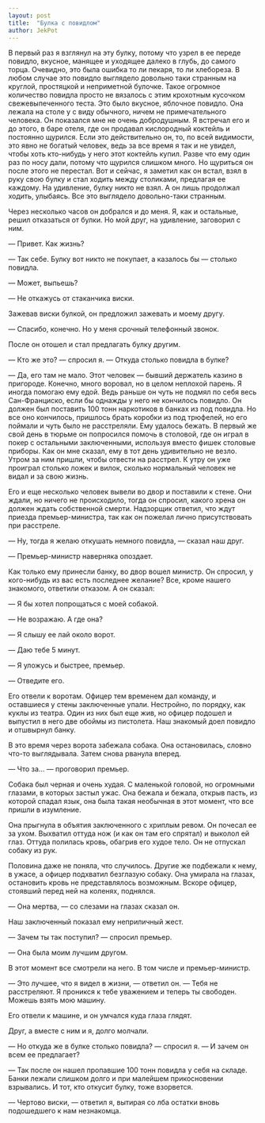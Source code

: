 ```yaml
---
layout: post
title:  "Булка с повидлом"
author: JekPot
---
```


В первый раз я взглянул на эту булку, потому что узрел в ее переде повидло, вкусное, манящее и уходящее далеко в глубь, до самого торца. Очевидно, это была ошибка то ли пекаря, то ли хлебореза. В любом случае это повидло выглядело довольно таки странным на круглой, простяцкой и неприметной булочке. Такое огромное количество повидла просто не вязалось с этим крохотным кусочком свежевыпеченного теста. Это было вкусное, яблочное повидло. Она лежала на столе у с виду обычного, ничем не примечательного человека. Он показался мне не очень добродушным. Я встречал его и до этого, в баре отеля, где он продавал кислородный коктейль и постоянно щурился. Если это действительно он, то, по всей видимости, это явно не богатый человек, ведь за все время я так и не увидел, чтобы хоть кто-нибудь у него этот коктейль купил. Разве что ему один раз по носу дали, потому что щурился слишком много. Но щуриться он после этого не перестал. Вот и сейчас, я заметил как он встал, взял в руку свою булку и стал ходить между столиками, предлагая ее каждому. На удивление, булку никто не взял. А он лишь продолжал ходить, улыбаясь. Все это выглядело довольно-таки странным.

Через несколько часов он добрался и до меня. Я, как и остальные, решил отказаться от булки. Но мой друг, на удивление, заговорил с ним.

— Привет. Как жизнь?

— Так себе. Булку вот никто не покупает, а казалось бы — столько повидла.

— Может, выпьешь?

— Не откажусь от стаканчика виски.

Зажевав виски булкой, он предложил зажевать и моему другу.

— Спасибо, конечно. Но у меня срочный телефонный звонок.

После он отошел и стал предлагать булку другим.

— Кто же это? — спросил я. — Откуда столько повидла в булке?

— Да, его там не мало. Этот человек — бывший держатель казино в пригороде. Конечно, много воровал, но в целом неплохой парень. Я иногда помогаю ему едой. Ведь раньше он чуть не подмял по себя весь Сан-Франциско, если бы однажды у него не кончилось повидло. Он должен был поставить 100 тонн наркотиков в банках из под повидла. Но все оно кончилось, пришлось брать коробки из под трюфелей, но его поймали и чуть было не расстреляли. Ему удалось бежать. В первый же свой день в тюрьме он попросился помочь в столовой, где он играл в покер с остальными заключенными, используя вместо фишек столовые приборы. Как он мне сказал, ему в тот день удивительно не везло. Утром за ним пришли, чтобы отвести на расстрел. К утру он уже проиграл столько ложек и вилок, сколько нормальный человек не видал и за свою жизнь.

Его и еще несколько человек вывели во двор и поставили к стене. Они ждали, но ничего не происходило, тогда он спросил, какого хрена он должен ждать собственной смерти. Надзорщик ответил, что ждут приезда премьер-министра, так как он пожелал лично присутствовать при расстреле.

— Ну, тогда я желаю откушать немного повидла, — сказал наш друг.

— Премьер-министр наверняка опоздает.

Как только ему принесли банку, во двор вошел министр. Он спросил, у кого-нибудь из вас есть последнее желание? Все, кроме нашего знакомого, ответили отказом. А он сказал:

— Я бы хотел попрощаться с моей собакой.

— Не возражаю. А где она?

— Я слышу ее лай около ворот.

— Даю тебе 5 минут.

— Я уложусь и быстрее, премьер.

— Отведите его.

Его отвели к воротам. Офицер тем временем дал команду, и оставшиеся у стены заключенные упали. Нестройно, по порядку, как куклы из театра. Один из них был еще жив, но офицер подошел и выпустил в него две обоймы из пистолета. Наш знакомый доел повидло и отшвырнул банку.

В это время через ворота забежала собака. Она остановилась, словно что-то выглядывала. Затем снова рванула вперед.

— Что за... — проговорил премьер.

Собака был черная и очень худая. С маленькой головой, но огромными глазами, в которых застыл ужас. Она бежала и бежала, открыв пасть, из которой спадал язык, она была такая необычная в этот момент, что все пришли в изумление.

Она прыгнула в объятия заключенного с хриплым ревом. Он почесал ее за ухом. Выхватил оттуда нож (и как он там его спрятал) и выколол ей глаз. Оттуда полилась кровь, обагрив его худое тело. Он не отпускал собаку из рук.

Половина даже не поняла, что случилось. Другие же подбежали к нему, в ужасе, а офицер подхватил безглазую собаку. Она умирала на глазах, остановить кровь не представлялось возможным. Вскоре офицер, стоявший перед ней на коленях, поднялся.

— Она мертва, — со слезами на глазах сказал он.

Наш заключенный показал ему неприличный жест.

— Зачем ты так поступил? — спросил премьер.

— Она была моим лучшим другом.

В этот момент все смотрели на него. В том числе и премьер-министр.

— Это лучшее, что я видел в жизни, — ответил он. — Тебя не расстреляют. Я проникся к тебе уважением и теперь ты свободен. Можешь взять мою машину.

Его отвели к машине, и он умчался куда глаза глядят.

Друг, а вместе с ним и я, долго молчали.

— Но откуда же в булке столько повидла? — спросил я. — И зачем он всем ее предлагает?

— Так после он нашел пропавшие 100 тонн повидла у себя на складе. Банки лежали слишком долго и при малейшем прикосновении взрывались. И тот, кто откусит булку, тоже взорвется.

— Чертово виски, — ответил я, вытирая со лба остатки вновь подошедшего к нам незнакомца.